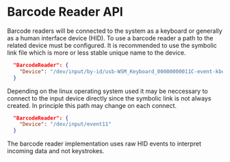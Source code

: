 # Barcode Reader API

Barcode readers will be connected to the system as a keyboard or generally as a human interface device (HID). To use a barcode reader a path to the related device must be configured. It is recommended to use the symbolic link file which is more or less stable unique name to the device.

```json
  "BarcodeReader": {
    "Device": "/dev/input/by-id/usb-WSM_Keyboard_00000000011C-event-kbd"
  }
```

Depending on the linux operating system used it may be neccessary to connect to the input device directly since the symbolic link is not always created. In principle this path may change on each connect.

```json
  "BarcodeReader": {
    "Device": "/dev/input/event11"
  }
```

The barcode reader implementation uses raw HID events to interpret incoming data and not keystrokes.
